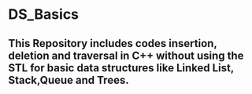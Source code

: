 # DS_Basics
## This Repository includes codes insertion, deletion and traversal in C++ without using the STL for basic data structures like Linked List, Stack,Queue and Trees.

